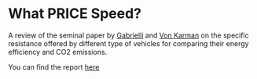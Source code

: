# What PRICE Speed?

A review of the seminal paper by [Gabrielli](https://en.wikipedia.org/wiki/Giuseppe_Gabrielli) and [Von Karman](https://en.wikipedia.org/wiki/Theodore_von_K%C3%A1rm%C3%A1n) on the specific resistance offered by different type of vehicles for comparing their energy efficiency and CO2 emissions.

You can find the report [here](https://github.com/sohamphanseiitb/coursework-iitb/blob/main/AE234/AE234%20Quiz%204%2019D170030%20Soham%20S.%20Phanse%20--%20Work%20Report.pdf)
